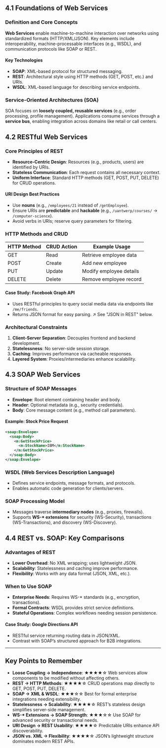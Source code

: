 ## 4.1 Foundations of Web Services

### Definition and Core Concepts

**Web Services** enable machine-to-machine interaction over networks using standardized formats (HTTP/XML/JSON). Key elements include interoperability, machine-processable interfaces (e.g., WSDL), and communication protocols like SOAP or REST.

#### Key Technologies

- **SOAP**: XML-based protocol for structured messaging.
- **REST**: Architectural style using HTTP methods (GET, POST, etc.) and URIs.
- **WSDL**: XML-based language for describing service endpoints.

### Service-Oriented Architectures (SOA)

SOA focuses on **loosely coupled, reusable services** (e.g., order processing, profile management). Applications consume services through a **service bus**, enabling integration across domains like retail or call centers.

## 4.2 RESTful Web Services

### Core Principles of REST

- **Resource-Centric Design**: Resources (e.g., products, users) are identified by URIs.
- **Stateless Communication**: Each request contains all necessary context.
- **Uniform Interface**: Standard HTTP methods (GET, POST, PUT, DELETE) for CRUD operations.

#### URI Design Best Practices

- Use **nouns** (e.g., `/employees/21` instead of `/getEmployee`).
- Ensure URIs are **predictable** and **hackable** (e.g., `/uantwerp/courses/` → `/computer-science`).
- Avoid verbs in URIs; reserve query parameters for filtering.

### HTTP Methods and CRUD

| HTTP Method | CRUD Action | Example Usage           |
| ----------- | ----------- | ----------------------- |
| GET         | Read        | Retrieve employee data  |
| POST        | Create      | Add new employee        |
| PUT         | Update      | Modify employee details |
| DELETE      | Delete      | Remove employee record  |

#### Case Study: Facebook Graph API

- Uses RESTful principles to query social media data via endpoints like `/me/friends`.
- Returns JSON format for easy parsing. ↗ See "JSON in REST" below.

### Architectural Constraints

1. **Client-Server Separation**: Decouples frontend and backend development.
2. **Statelessness**: No server-side session storage.
3. **Caching**: Improves performance via cacheable responses.
4. **Layered System**: Proxies/intermediaries enhance scalability.

## 4.3 SOAP Web Services

### Structure of SOAP Messages

- **Envelope**: Root element containing header and body.
- **Header**: Optional metadata (e.g., security credentials).
- **Body**: Core message content (e.g., method call parameters).

#### Example: Stock Price Request

```xml
<soap:Envelope>
  <soap:Body>
    <m:GetStockPrice>
      <m:StockName>IBM</m:StockName>
    </m:GetStockPrice>
  </soap:Body>
</soap:Envelope>
```

### WSDL (Web Services Description Language)

- Defines service endpoints, message formats, and protocols.
- Enables automatic code generation for clients/servers.

### SOAP Processing Model

- Messages traverse **intermediary nodes** (e.g., proxies, firewalls).
- Supports **WS-\* extensions** for security (WS-Security), transactions (WS-Transactions), and discovery (WS-Discovery).

## 4.4 REST vs. SOAP: Key Comparisons

### Advantages of REST

- **Lower Overhead**: No XML wrapping; uses lightweight JSON.
- **Scalability**: Statelessness and caching improve performance.
- **Flexibility**: Works with any data format (JSON, XML, etc.).

### When to Use SOAP

- **Enterprise Needs**: Requires WS-\* standards (e.g., encryption, transactions).
- **Formal Contracts**: WSDL provides strict service definitions.
- **Stateful Operations**: Complex workflows needing session persistence.

#### Case Study: Google Directions API

- RESTful service returning routing data in JSON/XML.
- Contrast with SOAP’s structured approach for B2B integrations.

---

## Key Points to Remember

- **Loose Coupling → Independence**: ★★★★☆
  Web services allow components to be modified without affecting others.
- **REST → HTTP Methods**: ★★★★☆
  CRUD operations map directly to GET, POST, PUT, DELETE.
- **SOAP → XML & WSDL**: ★★★☆☆
  Best for formal enterprise integrations needing extensibility.
- **Statelessness → Scalability**: ★★★★☆
  REST’s stateless design simplifies server-side management.
- **WS-\* Extensions → SOAP Strength**: ★★★☆☆
  Use SOAP for advanced security or transactional needs.
- **URI Design → REST Usability**: ★★★★☆
  Predictable URIs enhance API discoverability.
- **JSON vs. XML → Flexibility**: ★★★★☆
  JSON’s lightweight structure dominates modern REST APIs.
